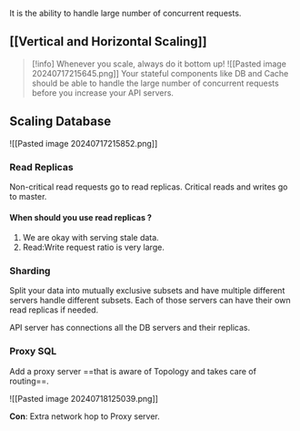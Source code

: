 It is the ability to handle large number of concurrent requests.
## [[Vertical and Horizontal Scaling]]

> [!info] Whenever you scale, always do it bottom up!
>  ![[Pasted image 20240717215645.png]] 
>  Your stateful components like DB and Cache should be able to handle the large number of concurrent requests before you increase your API servers.

## Scaling Database

![[Pasted image 20240717215852.png]]

### Read Replicas
Non-critical read requests go to read replicas. 
Critical reads and writes go to master.

#### When should you use read replicas ?
1. We are okay with serving stale data. 
2. Read:Write request ratio is very large.
### Sharding
Split your data into mutually exclusive subsets and have multiple different servers handle different subsets. Each of those servers can have their own read replicas if needed. 

API server has connections all the DB servers and their replicas. 

### Proxy SQL
Add a proxy server ==that is aware of Topology and takes care of routing==.

![[Pasted image 20240718125039.png]]

**Con**: Extra network hop to Proxy server.







